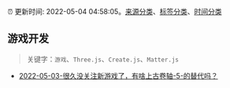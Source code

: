 :alarm_clock: 更新时间: 2022-05-04 04:58:05。[来源分类](../README.md)、[标签分类](../TAGS.md)、[时间分类](../TIMELINE.md)

## 游戏开发


> 关键字：`游戏`、`Three.js`、`Create.js`、`Matter.js`



- [2022-05-03-很久没关注新游戏了，有啥上古卷轴-5-的替代吗？](https://www.v2ex.com/t/850712) 